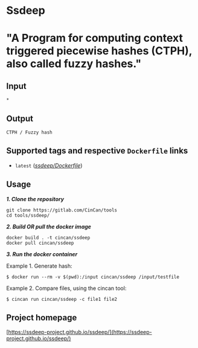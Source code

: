 # Ssdeep

# "A Program for computing context triggered piecewise hashes (CTPH), also called fuzzy hashes."

## Input

```
*
```

## Output

```
CTPH / Fuzzy hash
```

## Supported tags and respective `Dockerfile` links

* `latest` ([*ssdeep/Dockerfile*](https://gitlab.com/CinCan/tools/tree/master/ssdeep))


## Usage

***1. Clone the repository***

```
git clone https://gitlab.com/CinCan/tools
cd tools/ssdeep/
```

***2. Build OR pull the docker image*** 

```
docker build . -t cincan/ssdeep
docker pull cincan/ssdeep
```

***3. Run the docker container***

Example 1. Generate hash:

`$ docker run --rm -v $(pwd):/input cincan/ssdeep /input/testfile`


Example 2. Compare files, using the cincan tool:  

`$ cincan run cincan/ssdeep -c file1 file2`



## Project homepage

[https://ssdeep-project.github.io/ssdeep/](https://ssdeep-project.github.io/ssdeep/)
